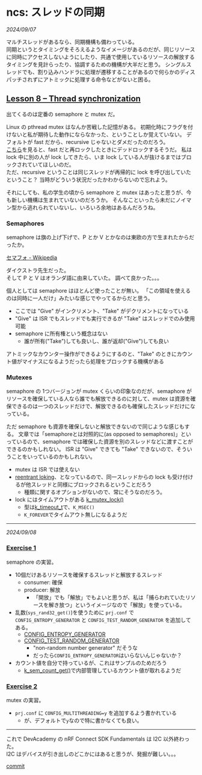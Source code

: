 # ncs: スレッドの同期

<i>2024/09/07</i>

マルチスレッドがあるなら、同期機構も備わっている。  
同期というとタイミングをそろえるようなイメージがあるのだが、同じリソースに同時にアクセスしないようにしたり、共通で使用しているリソースの解放するタイミングを見計らったり、協調するための機構が大半だと思う。
シングルスレッドでも、割り込みハンドラに処理が遷移することがあるので何らかのディスパッチされずにアトミックに処理する命令などがないと困る。

## [Lesson 8 – Thread synchronization](https://academy.nordicsemi.com/courses/nrf-connect-sdk-fundamentals/lessons/lesson-8-thread-synchronization/)

出てくるのは定番の semaphore と mutex だ。  

Linux の pthread mutex はなんか苦戦した記憶がある。
初期化時にフラグを付けないと私が期待した動作にならなかった、ということしか覚えていない。
デフォルトが fast だから、recursive じゃないとダメだったのだろう。  
[こちら](https://www.ibm.com/docs/ja/zos/2.2.0?topic=functions-pthread-mutex-lock-wait-lock-mutex-object)を見ると、fast だと再ロックしたときにデッドロックするそうだ。
私は lock 中に別の人が lock してきたら、いま lock している人が抜けるまではブロックされていてほしいのだ。  
ただ、recursive ということは同じスレッドが再帰的に lock を呼び出していたということ？ 
当時がどういう状況だったかわからないので忘れよう。

それにしても、私の学生の頃から semaphore と mutex はあったと思うが、今も新しい機構は生まれていないのだろうか。
そんなこといったら未だにノイマン型から逃れられていないし、いろいろ余地はあるんだろうね。

### Semaphores

semaphore は旗の上げ下げで、P とか V とかなのは東欧の方で生まれたからだったか。

[セマフォ - Wikipedia](https://ja.wikipedia.org/wiki/%E3%82%BB%E3%83%9E%E3%83%95%E3%82%A9)

ダイクストラ先生だった。  
そして P と V はオランダ語に由来していた。
調べて良かった。。。

個人としては semaphore はほとんど使ったことが無い。
「この領域を使えるのは同時に一人だけ」みたいな感じでやってるからだと思う。

* ここでは "Give" がインクリメント、"Take" がデクリメントになっている
* "Give" は ISR でもスレッドでも実行できるが "Take" はスレッドでのみ使用可能
* semaphore に所有権という概念はない
  * 誰が所有("Take")しても良いし、誰が返却("Give")しても良い

アトミックなカウンター操作ができるようにするのと、"Take" のときにカウント値がマイナスになるようだったら処理をブロックする機構がある

### Mutexes

semaphore の 1つバージョンが mutex くらいの印象なのだが、semaphore がリソースを確保している人なら誰でも解放できるのに対して、mutex は資源を確保できるのは一つのスレッドだけで、解放できるのも確保したスレッドだけになっている。

ただ semaphore も資源を確保しないと解放できないので同じような感じもする。
文章では「semaphoreとは対照的に(as opposed to semaphores)」といっているので、semaphore では確保した資源を別のスレッドなどに渡すことができるのかもしれない。
ISR は "Give" できても "Take" できないので、そういうことをいっているのかもしれない。

* mutex は ISR では使えない
* [reentrant loking](https://docs.nordicsemi.com/bundle/ncs-latest/page/zephyr/kernel/services/synchronization/mutexes.html#reentrant_locking)、となっているので、同一スレッドからの lock も受け付けるが他スレッドと同様にブロックされるということだろう
  * 種類に関するオプションがないので、常にそうなのだろう。
* lock にはタイムアウトがある
  [k_mutex_lock()](https://docs.nordicsemi.com/bundle/ncs-latest/page/zephyr/kernel/services/synchronization/mutexes.html#c.k_mutex_lock)
  * 型は[k_timeout_t](https://docs.nordicsemi.com/bundle/ncs-latest/page/zephyr/kernel/services/timing/clocks.html#c.k_timeout_t)で、`K_MSEC()`
  * `K_FOREVER`でタイムアウト無しになるようだ

----

<i>2024/09/08</i>

### [Exercise 1](https://academy.nordicsemi.com/courses/nrf-connect-sdk-fundamentals/lessons/lesson-8-thread-synchronization/topic/exercise-1-8/)

semaphore の実習。

* 10個だけあるリソースを確保するスレッドと解放するスレッド
  * consumer: 確保
  * producer: 解放
    * 「開放」でも「解放」でもよいと思うが、私は「捕らわれていたリソースを解き放つ」というイメージなので「解放」を使っている。
* 乱数(`sys_rand32_get()`)を使うために `prj.conf` で `CONFIG_ENTROPY_GENERATOR` と `CONFIG_TEST_RANDOM_GENERATOR` を追加してある。
  * [CONFIG_ENTROPY_GENERATOR](https://docs.nordicsemi.com/bundle/ncs-2.6.1/page/kconfig/index.html#!%5ECONFIG_ENTROPY_GENERATOR$)
  * [CONFIG_TEST_RANDOM_GENERATOR](https://docs.nordicsemi.com/bundle/ncs-2.6.1/page/kconfig/index.html#!%5ECONFIG_TEST_RANDOM_GENERATOR$)
    * "non-random number generator" だそうな
    * だったら`CONFIG_ENTROPY_GENERATOR`はいらないんじゃないか？
* カウント値を自分で持っているが、これはサンプルのためだろう
  * [k_sem_count_get()](https://docs.nordicsemi.com/bundle/ncs-2.6.1/page/zephyr/kernel/services/synchronization/semaphores.html#c.k_sem_count_get)で内部管理しているカウント値が取れるようだ

### [Exercise 2](https://academy.nordicsemi.com/courses/nrf-connect-sdk-fundamentals/lessons/lesson-8-thread-synchronization/topic/exercise-2-8/)

mutex の実習。

* `prj.conf` に `CONFIG_MULTITHREADING=y` を追加するよう書かれている
  * が、デフォルトで`y`なので特に書かなくても良い。

----

これで DevAcademy の nRF Connect SDK Fundamentals は I2C 以外終わった。  
I2C はデバイスが引き出しのどこかにはあると思うが、発掘が難しい。。。

[commit](https://github.com/hirokuma/ncs-fund/tree/ae3f18aa2014af5311089fdb47272306308ae887)
